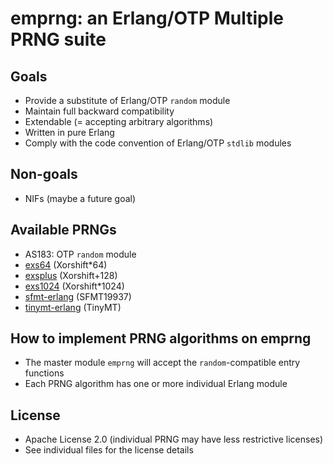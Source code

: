 # emprng: an Erlang/OTP Multiple PRNG suite

## Goals

* Provide a substitute of Erlang/OTP `random` module
* Maintain full backward compatibility
* Extendable (= accepting arbitrary algorithms)
* Written in pure Erlang
* Comply with the code convention of Erlang/OTP `stdlib` modules

## Non-goals

* NIFs (maybe a future goal)

## Available PRNGs

* AS183: OTP `random` module
* [exs64](https://github.com/jj1bdx/exs64/) (Xorshift\*64)
* [exsplus](https://github.com/jj1bdx/exsplus/) (Xorshift+128)
* [exs1024](https://github.com/jj1bdx/exs1024/) (Xorshift\*1024)
* [sfmt-erlang](https://github.com/jj1bdx/sfmt-erlang/) (SFMT19937)
* [tinymt-erlang](https://github.com/jj1bdx/tinymt-erlang/) (TinyMT)

## How to implement PRNG algorithms on emprng

* The master module `emprng` will accept the `random`-compatible entry functions
* Each PRNG algorithm has one or more individual Erlang module

## License

* Apache License 2.0 (individual PRNG may have less restrictive licenses)
* See individual files for the license details
